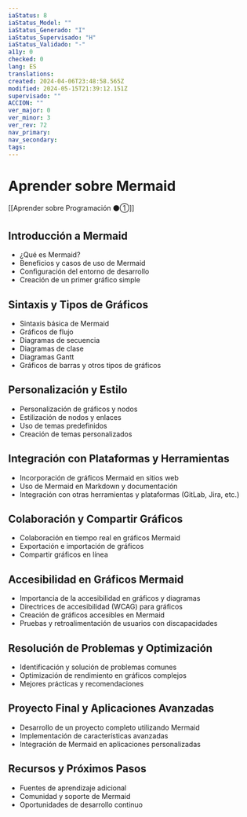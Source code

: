 ```yaml
---
iaStatus: 8
iaStatus_Model: ""
iaStatus_Generado: "I"
iaStatus_Supervisado: "H"
iaStatus_Validado: "-"
a11y: 0
checked: 0
lang: ES
translations: 
created: 2024-04-06T23:48:58.565Z
modified: 2024-05-15T21:39:12.151Z
supervisado: ""
ACCION: ""
ver_major: 0
ver_minor: 3
ver_rev: 72
nav_primary: 
nav_secondary: 
tags:
---
```

# Aprender sobre Mermaid

[[Aprender sobre Programación ⚫①]]

## Introducción a Mermaid

- ¿Qué es Mermaid?
- Beneficios y casos de uso de Mermaid
- Configuración del entorno de desarrollo
- Creación de un primer gráfico simple
## Sintaxis y Tipos de Gráficos

- Sintaxis básica de Mermaid
- Gráficos de flujo
- Diagramas de secuencia
- Diagramas de clase
- Diagramas Gantt
- Gráficos de barras y otros tipos de gráficos
## Personalización y Estilo

- Personalización de gráficos y nodos
- Estilización de nodos y enlaces
- Uso de temas predefinidos
- Creación de temas personalizados
## Integración con Plataformas y Herramientas

- Incorporación de gráficos Mermaid en sitios web
- Uso de Mermaid en Markdown y documentación
- Integración con otras herramientas y plataformas (GitLab, Jira, etc.)
## Colaboración y Compartir Gráficos

- Colaboración en tiempo real en gráficos Mermaid
- Exportación e importación de gráficos
- Compartir gráficos en línea
## Accesibilidad en Gráficos Mermaid

- Importancia de la accesibilidad en gráficos y diagramas
- Directrices de accesibilidad (WCAG) para gráficos
- Creación de gráficos accesibles en Mermaid
- Pruebas y retroalimentación de usuarios con discapacidades
## Resolución de Problemas y Optimización

- Identificación y solución de problemas comunes
- Optimización de rendimiento en gráficos complejos
- Mejores prácticas y recomendaciones
## Proyecto Final y Aplicaciones Avanzadas

- Desarrollo de un proyecto completo utilizando Mermaid
- Implementación de características avanzadas
- Integración de Mermaid en aplicaciones personalizadas
## Recursos y Próximos Pasos

- Fuentes de aprendizaje adicional
- Comunidad y soporte de Mermaid
- Oportunidades de desarrollo continuo

